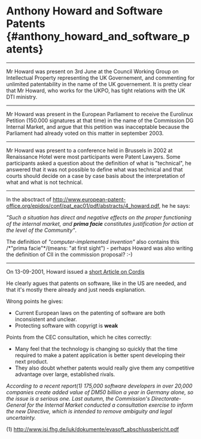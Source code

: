 # Anthony Howard and Software Patents {#anthony_howard_and_software_patents}

------------------------------------------------------------------------

Mr Howard was present on 3rd June at the Council Working Group on
Intellectual Property representing the UK Governement, and commenting
for unlimited patentability in the name of the UK governement. It is
pretty clear that Mr Howard, who works for the UKPO, has tight relations
with the UK DTI ministry.

------------------------------------------------------------------------

Mr Howard was present in the European Parliament to receive the
Eurolinux Petition (150.000 signatures at that time) in the name of the
Commission DG Internal Market, and argue that this petition was
inacceptable because the Parliament had already voted on this matter in
september 2003.

------------------------------------------------------------------------

Mr Howard was present to a conference held in Brussels in 2002 at
Renaissance Hotel were most participants were Patent Lawyers. Some
participants asked a question about the definition of what is
\"technical\", he answered that it was not possible to define what was
technical and that courts should decide on a case by case basis about
the interpretation of what and what is not technical.

------------------------------------------------------------------------

In the absctract of
<http://www.european-patent-office.org/epidos/conf/pat_eac01/pdf/abstracts/4_howard.pdf>,
he he says:

*\"Such a situation has direct and negative effects on the proper
functioning of the internal market, and **prima facie** constitutes
justification for action at the level of the Community\"*.

The definition of *\"computer-implemented invention\"* also contains
this /\*\"prima facie\"\*/(means: \"at first sight\") - perhaps Howard
was also writing the definition of CII in the commission proposal? :-)

------------------------------------------------------------------------

On 13-09-2001, Howard issued a [short Article on
Cordis](http://aoi.cordis.lu/article.cfm?article=451 "wikilink")

He clearly agues that patents on software, like in the US are needed,
and that it\'s mostly there already and just needs explanation.

Wrong points he gives:

-   Current European laws on the patenting of software are both
    inconsistent and unclear.
-   Protecting software with copyrigt is **weak**

Points from the CEC consultation, which he cites correctly:

-   Many feel that the technology is changing so quickly that the time
    required to make a patent application is better spent developing
    their next product.
-   They also doubt whether patents would really give them any
    competitive advantage over large, established rivals.

*According to a recent report(1) 175,000 software developers in over
20,000 companies create added value of DM50 billion a year in Germany
alone, so the issue is a serious one. Last autumn, the Commission\'s
Directorate-General for the Internal Market conducted a consultation
exercise to inform the new Directive, which is intended to remove
ambiguity and legal uncertainty.*

\(1\) <http://www.isi.fhg.de/iuk/dokumente/evasoft_abschlussbericht.pdf>
